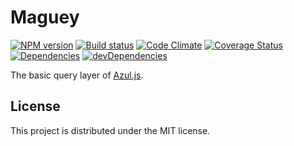 # Maguey

[![NPM version][npm-image]][npm-url] [![Build status][travis-image]][travis-url] [![Code Climate][codeclimate-image]][codeclimate-url] [![Coverage Status][coverage-image]][coverage-url] [![Dependencies][david-image]][david-url] [![devDependencies][david-dev-image]][david-dev-url]

The basic query layer of [Azul.js][azul].

## License

This project is distributed under the MIT license.


[azul]: https://github.com/wbyoung/azul

[travis-image]: http://img.shields.io/travis/wbyoung/maguey.svg?style=flat
[travis-url]: http://travis-ci.org/wbyoung/maguey
[npm-image]: http://img.shields.io/npm/v/maguey.svg?style=flat
[npm-url]: https://npmjs.org/package/maguey
[codeclimate-image]: http://img.shields.io/codeclimate/github/wbyoung/maguey.svg?style=flat
[codeclimate-url]: https://codeclimate.com/github/wbyoung/maguey
[coverage-image]: http://img.shields.io/coveralls/wbyoung/maguey.svg?style=flat
[coverage-url]: https://coveralls.io/r/wbyoung/maguey
[david-image]: http://img.shields.io/david/wbyoung/maguey.svg?style=flat
[david-url]: https://david-dm.org/wbyoung/maguey
[david-dev-image]: http://img.shields.io/david/dev/wbyoung/maguey.svg?style=flat
[david-dev-url]: https://david-dm.org/wbyoung/maguey#info=devDependencies
